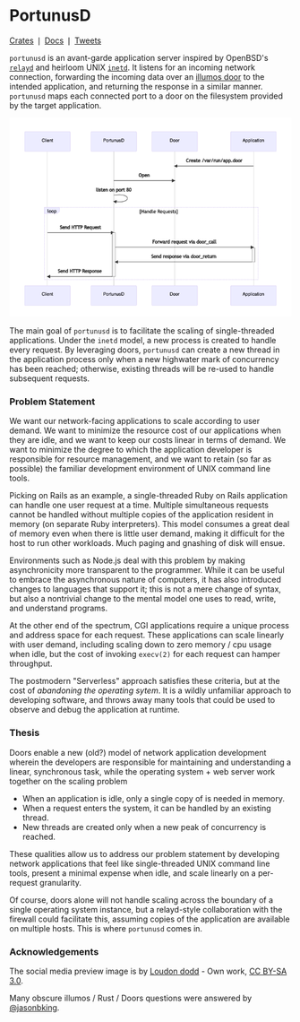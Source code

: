 # PortunusD
[Crates](https://crates.io/crate/portunusd) &VerticalSeparator;
[Docs](https://docs.rs/portunusd)           &VerticalSeparator;
[Tweets](https://twitter.com/portunusd)

`portunusd` is an avant-garde application server inspired by OpenBSD's
[`relayd`][1] and heirloom UNIX [`inetd`][2].  It listens for an incoming
network connection, forwarding the incoming data over an [illumos door][3] to
the intended application, and returning the response in a similar manner.
`portunusd` maps each connected port to a door on the filesystem provided by the
target application.

![Startup and Request Handling](etc/diagrams/startup-and-request-handling.png)

The main goal of `portunusd` is to facilitate the scaling of single-threaded
applications. Under the `inetd` model, a new process is created to handle every
request. By leveraging doors, `portunusd` can create a new thread in the
application process only when a new highwater mark of concurrency has been
reached; otherwise, existing threads will be re-used to handle subsequent
requests.

### Problem Statement
We want our network-facing applications to scale according to user demand. We
want to minimize the resource cost of our applications when they are idle, and
we want to keep our costs linear in terms of demand. We want to
minimize the degree to which the application developer is responsible for
resource management, and we want to retain (so far as possible) the familiar
development environment of UNIX command line tools.

Picking on Rails as an example, a single-threaded Ruby on Rails application can
handle one user request at a time. Multiple simultaneous requests cannot be
handled without multiple copies of the application resident in memory (on
separate Ruby interpreters). This model consumes a great deal of memory even
when there is little user demand, making it difficult for the host to run other
workloads. Much paging and gnashing of disk will ensue.

Environments such as Node.js deal with this problem by making asynchronicity
more transparent to the programmer. While it can be useful to embrace the
asynchronous nature of computers, it has also introduced changes to languages
that support it; this is not a mere change of syntax, but also a nontrivial
change to the mental model one uses to read, write, and understand programs.

At the other end of the spectrum, CGI applications require a unique process and
address space for each request. These applications can scale linearly with user
demand, including scaling down to zero memory / cpu usage when idle, but the
cost of invoking `execv(2)` for each request can hamper throughput.

The postmodern "Serverless" approach satisfies these criteria, but at the cost
of *abandoning the operating sytem*. It is a wildly unfamiliar approach to
developing software, and throws away many tools that could be used to observe
and debug the application at runtime.

### Thesis
Doors enable a new (old?) model of network application development wherein the
developers are responsible for maintaining and understanding a linear,
synchronous task, while the operating system + web server work together on the
scaling problem

* When an application is idle, only a single copy of is needed in memory.
* When a request enters the system, it can be handled by an existing thread.
* New threads are created only when a new peak of concurrency is reached.

These qualities allow us to address our problem statement by developing network
applications that feel like single-threaded UNIX command line tools, present a
minimal expense when idle, and scale linearly on a per-request granularity.

Of course, doors alone will not handle scaling across the boundary of a single
operating system instance, but a relayd-style collaboration with the firewall
could facilitate this, assuming copies of the application are available on
multiple hosts. This is where `portunusd` comes in.

### Acknowledgements
The social media preview image is by [Loudon dodd][4] - Own work, [CC BY-SA
3.0][5].

Many obscure illumos / Rust / Doors questions were answered by [@jasonbking][6].

<!-- References -->
[1]: https://github.com/openbsd/src/tree/master/usr.sbin/httpd
[2]: https://developer.ibm.com/technologies/linux/articles/au-spunix-inetd/
[3]: https://github.com/robertdfrench/revolving-door
[4]: https://commons.wikimedia.org/w/index.php?title=User:Loudon_dodd
[5]: https://creativecommons.org/licenses/by-sa/3.0
[6]: https://github.com/jasonbking
